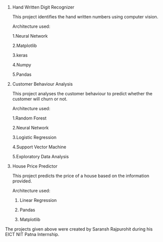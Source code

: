 1. Hand Written Digit Recognizer 

   This project identifies the hand written numbers using computer vision.

   Architecture used:

    1.Neural Network

    2.Matplotlib

    3.keras

    4.Numpy

    5.Pandas

2. Customer Behaviour Analysis

   This project analyses the customer behaviour to predict whether the customer will churn or not.
   
    Architecture used:

    1.Random Forest

    2.Neural Network

    3.Logistic Regression

    4.Support Vector Machine

    5.Exploratory Data Analysis
   
3. House Price Predictor

   This project predicts the price of a house based on the information provided.
    
   Architecture used:
   
    1. Linear Regression
   
    2. Pandas
   
    3. Matplotlib

The projects given above were created by Saransh Rajpurohit during his EICT NIT Patna Internship.
